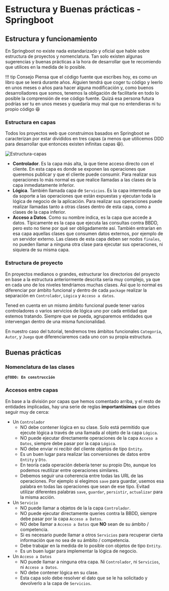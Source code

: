 # Estructura y Buenas prácticas - Springboot

## Estructura y funcionamiento

En Springboot no existe nada estandarizado y oficial que hable sobre estructura de proyectos y nomenclatura. Tan solo existen algunas sugerencias y buenas prácticas a la hora de desarrollar que te recomiendo que utilices en la medida de lo posible.

!!! tip Consejo
    Piensa que el código fuente que escribes hoy, es como un libro que se leerá durante años. Alguien tendrá que coger tu código y leerlo en unos meses o años para hacer alguna modificación y, como buenos desarrolladores que somos, tenemos la obligación de facilitarle en todo lo posible la comprensión de ese código fuente. Quizá esa persona futura podrías ser tu en unos meses y quedaría muy mal que no entendieras ni tu propio código :laughing:

### Estructura en capas

Todos los proyectos web que construimos basados en Springboot se caracterizan por estar divididos en tres capas (a menos que utilicemos DDD para desarrollar que entonces existen infinitas capas :laughing:).

![Estructura-capas](../assets/images/estructura-capas.png)

* **Controlador**. Es la capa más alta, la que tiene acceso directo con el cliente. En esta capa es donde se exponen las operaciones que queremos publicar y que el cliente puede consumir. Para realizar sus operaciones lo más normal es que realice llamadas a las clases de la capa inmediatamente inferior.
* **Lógica**. También llamada capa de `Servicios`. Es la capa intermedia que da soporte a las operaciones que están expuestas y ejecutan toda la lógica de negocio de la aplicación. Para realizar sus operaciones puede realizar llamadas tanto a otras clases dentro de esta capa, como a clases de la capa inferior.
* **Acceso a Datos**. Como su nombre indica, es la capa que accede a datos. Típicamente es la capa que ejecuta las consultas contra BBDD, pero esto no tiene por qué ser obligadamente así. También entrarían en esa capa aquellas clases que consumen datos externos, por ejemplo de un servidor externo. Las clases de esta capa deben ser nodos `finales`, no pueden llamar a ninguna otra clase para ejecutar sus operaciones, ni siquiera de su misma capa.

### Estructura de proyecto

En proyectos medianos o grandes, estructurar los directorios del proyecto en base a la estructura anteriormente descrita sería muy complejo, ya que en cada uno de los niveles tendríamos muchas clases. Así que lo normal es diferenciar por ámbito funcional y dentro de cada `package` realizar la separación en `Controlador`, `Lógica` y `Acceso a datos`.

Tened en cuenta en un mismo ámbito funcional puede tener varios controladores o varios servicios de lógica uno por cada entidad que estemos tratando. Siempre que se pueda, agruparemos entidades que intervengan dentro de una misma funcionalidad. 

En nuestro caso del tutorial, tendremos tres ámbitos funcionales `Categoría`, `Autor`, y `Juego` que diferenciaremos cada uno con su propia estructura.


## Buenas prácticas

### Nomenclatura de las clases

**`@TODO: En construcción`**

### Accesos entre capas

En base a la división por capas que hemos comentado arriba, y el resto de entidades implicadas, hay una serie de reglas **importantísimas** que debes seguir muy de cerca:

* Un `Controlador`
    * NO debe contener lógica en su clase. Solo está permitido que ejecute lógica a través de una llamada al objeto de la capa `Lógica`.
    * NO puede ejecutar directamente operaciones de la capa `Acceso a Datos`, siempre debe pasar por la capa `Lógica`.
    * NO debe enviar ni recibir del cliente objetos de tipo `Entity`.
    * Es un buen lugar para realizar las conversiones de datos entre `Entity` y `Dto`.
    * En teoría cada operación debería tener su propio Dto, aunque los podemos reutilizar entre operaciones similares.
    * Debemos seguir una coherencia entre todas las URL de las operaciones. Por ejemplo si elegimos `save` para guardar, usemos esa palabra en todas las operaciones que sean de ese tipo. Evitad utilizar diferentes palabras `save`, `guardar`, `persistir`, `actualizar` para la misma acción.
* Un `Servicio`
    * NO puede llamar a objetos de la la capa `Controlador`.
    * NO puede ejecutar directamente queries contra la BBDD, siempre debe pasar por la capa `Acceso a Datos`.
    * NO debe llamar a `Acceso a Datos` que **NO** sean de su ámbito / competencia.
    * Si es necesario puede llamar a otros `Servicios` para recuperar cierta información que no sea de su ámbito / competencia.
    * Debe trabajar en la medida de lo posible con objetos de tipo `Entity`.
    * Es un buen lugar para implementar la lógica de negocio.
* Un `Acceso a Datos`
    * NO puede llamar a ninguna otra capa. Ni `Controlador`, ni `Servicios`, ni `Acceso a Datos`.
    * NO debe contener lógica en su clase.
    * Esta capa solo debe resolver el dato que se le ha solicitado y devolverlo a la capa de `Servicios`.


